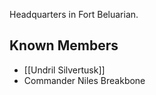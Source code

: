 Headquarters in Fort Beluarian.

## Known Members
- [[Undril Silvertusk]]
- Commander Niles Breakbone
